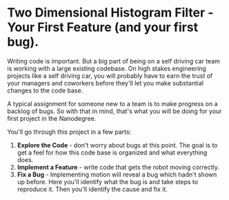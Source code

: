 # Two Dimensional Histogram Filter - Your First Feature (and your first bug). 

Writing code is important. But a big part of being on a self driving car team is working with a large existing codebase. On high stakes engineering projects like a self driving car, you will probably have to earn the trust of your managers and coworkers before they'll let you make substantial changes to the code base.

A typical assignment for someone new to a team is to make progress on a backlog of bugs. So with that in mind, that's what you will be doing for your first project in the Nanodegree.

You'll go through this project in a few parts:

1. **Explore the Code** - don't worry about bugs at this point. The goal is to get a feel for how this code base is organized and what everything does.
2. **Implement a Feature** - write code that gets the robot moving correctly.
3. **Fix a Bug** - Implementing motion will reveal a bug which hadn't shown up before. Here you'll identify what the bug is and take steps to reproduce it. Then you'll identify the cause and fix it.
